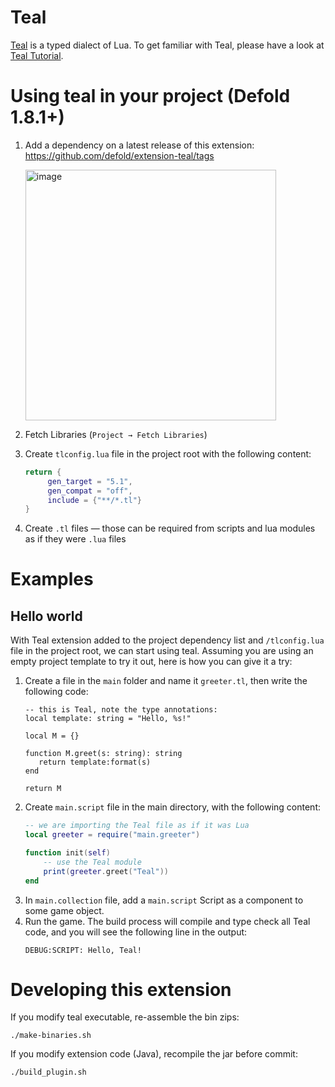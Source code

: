 # Teal

[Teal](https://github.com/teal-language/tl) is a typed dialect of Lua. To get familiar with Teal, please have a look at 
[Teal Tutorial](https://github.com/teal-language/tl/blob/master/docs/tutorial.md).

# Using teal in your project (Defold 1.8.1+)

1. Add a dependency on a latest release of this extension: https://github.com/defold/extension-teal/tags
   
   <img width="401" alt="image" src="https://user-images.githubusercontent.com/2209596/202223571-c77f0304-5202-4314-869d-7a90bbeec5ec.png">
2. Fetch Libraries (`Project → Fetch Libraries`)
3. Create `tlconfig.lua` file in the project root with the following content:
   ```lua
   return {
	    gen_target = "5.1",
	    gen_compat = "off",
	    include = {"**/*.tl"}
   }
   ```
4. Create `.tl` files — those can be required from scripts and lua modules as if they were `.lua` files 

# Examples

## Hello world

With Teal extension added to the project dependency list and `/tlconfig.lua` file in the project root, we can start using 
teal. Assuming you are using an empty project template to try it out, here is how you can give it a try:

1. Create a file in the `main` folder and name it `greeter.tl`, then write the following code:
   ```teal
   -- this is Teal, note the type annotations:
   local template: string = "Hello, %s!"
   
   local M = {}
   
   function M.greet(s: string): string
      return template:format(s)
   end
   
   return M
   ```
2. Create `main.script` file in the main directory, with the following content:
   ```lua
   -- we are importing the Teal file as if it was Lua
   local greeter = require("main.greeter")
   
   function init(self)
       -- use the Teal module
       print(greeter.greet("Teal"))
   end
   ```
3. In `main.collection` file, add a `main.script` Script as a component to some game object.
4. Run the game. The build process will compile and type check all Teal code, and you will 
   see the following line in the output:
   ```
   DEBUG:SCRIPT: Hello, Teal!
   ```

# Developing this extension

If you modify teal executable, re-assemble the bin zips:
```shell
./make-binaries.sh
```

If you modify extension code (Java), recompile the jar before commit:
```shell
./build_plugin.sh
```